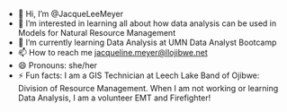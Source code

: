 - 👋 Hi, I’m @JacqueLeeMeyer
- 👀 I’m interested in learning all about how data analysis can be used in Models for Natural Resource Management
- 🌱 I’m currently learning Data Analysis at UMN Data Analyst Bootcamp
- 📫 How to reach me jacqueline.meyer@llojibwe.net
- 😄 Pronouns: she/her
- ⚡ Fun facts: I am a GIS Technician at Leech Lake Band of Ojibwe: Division of Resource Management. When I am not working or learning Data Analysis, I am a volunteer EMT and Firefighter! 

<!---
JacqueLeeMeyer/JacqueLeeMeyer is a ✨ special ✨ repository because its `README.md` (this file) appears on your GitHub profile.
You can click the Preview link to take a look at your changes.
--->
